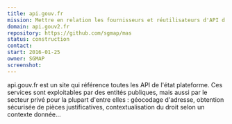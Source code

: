 ```yaml
---
title: api.gouv.fr
mission: Mettre en relation les fournisseurs et réutilisateurs d'API d'administrations publiques.
domain: api.gouv2.fr
repository: https://github.com/sgmap/mas
status: construction
contact:
start: 2016-01-25
owner: SGMAP
screenshot:
---
```


api.gouv.fr est un site qui référence toutes les API de l'état plateforme. Ces services sont exploitables par des entités publiques, mais aussi par le secteur privé pour la plupart d'entre elles : géocodage d'adresse, obtention sécurisée de pièces justificatives, contextualisation du droit selon un contexte donnée…
